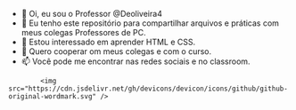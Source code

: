 - 👋 Oi, eu sou o Professor @Deoliveira4
- 👀 Eu tenho este repositório para compartilhar arquivos e práticas com meus colegas Professores de PC.
- 🌱 Estou interessado em aprender HTML e CSS.
- 💞️ Quero cooperar om meus colegas e com o curso.
- 📫 Você pode me encontrar nas redes sociais e no classroom.

<!---
Deoliveira4/Deoliveira4 is a ✨ special ✨ repository because its `README.md` (this file) appears on your GitHub profile.
You can click the Preview link to take a look at your changes.
--->

            <img src="https://cdn.jsdelivr.net/gh/devicons/devicon/icons/github/github-original-wordmark.svg" />
          
